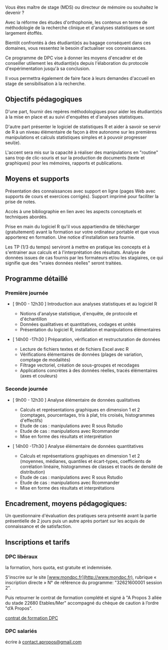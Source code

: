 ﻿---
titre: Méthodologie de la recherche et introduction aux traitements statistiques avec le logiciel R appliqués à l'orthophonie - module 1
axe: formation
ville: Le Mans
departement: 72
animation:
    - Gilles Hunault, maître de conférences, Faculté des Sciences, section mathématiques appliquées à l'Université d'Angers
date: 
    - 2016-12-08
    - 2016-12-09
dateAffichage: 8 et 9 décembre 2016
organisateur: organisateur-hlr
financement:
    - dpc
afficherInscriptionEtTarif: false
# infos pour les contrats de formation (pdf)
tarif-dpc: 420
ogdpc-reference: 32621600001 session 2
duree: 12 heures (2 jours en présentiel avec le formateur)
datePdf: jeudi 8 décembre et vendredi 9 décembre 2016
horaire: 9h00 à 17h30 (repas pris sur place inclus)
lieu: Hôtel Concordia 16 av. du Gal Leclerc, 72000 Le Mans
effectif: 15
---
Vous êtes maître de stage (MDS) ou directeur de mémoire ou souhaitez le devenir ?
 
Avec la réforme des études d'orthophonie, les contenus en terme de méthodologie de la recherche clinique et d'analyses statistiques se sont largement étoffés.

Bientôt confrontés à des étudiant(e)s au bagage conséquent dans ces domaines, vous ressentez le besoin d'actualiser vos connaissances.

Ce programme de DPC vise à donner les moyens d'encadrer et de conseiller utilement les étudiant(e)s depuis l'élaboration du protocole d'expérimentation jusqu'à sa conclusion.

Il vous permettra également de faire face à leurs demandes d'accueil en stage de sensibilisation à la recherche.

## Objectifs pédagogiques

D'une part, fournir des repères méthodologiques pour aider les étudiant(e)s à la mise en place et au suivi d'enquêtes et d'analyses statistiques.

D'autre part présenter le logiciel de statistiques R et aider à savoir se servir de R à un niveau élémentaire de façon à être autonome sur les premières manipulations et calculs statistiques simples et à pouvoir progresser seul(e).

L'accent sera mis sur la capacité à réaliser des manipulations en "routine" sans trop de clic-souris et sur la production de documents (texte et graphiques) pour les mémoires, rapports et publications.

## Moyens et supports

Présentation des connaissances avec support en ligne (pages Web avec supports de cours et exercices corrigés).
Support imprimé pour faciliter la prise de notes.

Accès à une bibliographie en lien avec les aspects conceptuels et techniques abordés.

Prise en main du logiciel R qu'il vous appartiendra de télécharger (gratuitement) avant la formation sur votre ordinateur portable et que vous apporterez en formation.
Une notice d'installation sera fournie.

Les TP (1/3 du temps) serviront à mettre en pratique les concepts et à s'entrainer aux calculs et à l'interprétation des résultats.
Analyse de données issues de cas fournis par les formateurs et/ou les stagiaires, ce qui signifie que des "vraies données réelles" seront traitées.
 
## Programme détaillé

### Première journée

- [ 9h00 - 12h30 ] Introduction aux analyses statistiques et au logiciel R
	- Notions d'analyse statistique, d'enquête, de protocole et d'échantillon
    - Données qualitatives et quantitatives, codages et unités
    - Présentation du logiciel R, installation et manipulations élémentaires

- [ 14h00 -17h30 ] Préparation, vérification et restructuration de données
    - Lecture de fichiers textes et de fichiers Excel avec R
    - Vérifications élémentaires de données (plages de variation, comptage de modalités)
    - Filtrage vectoriel, création de sous-groupes et recodages
    - Applications concrètes à des données réelles, tracés élémentaires (axes et couleurs)
 
### Seconde journée

- [ 9h00 - 12h30 ] Analyse élémentaire de données qualitatives
    - Calculs et représentations graphiques en dimension 1 et 2 (comptages, pourcentages, tris à plat, tris croisés, histogrammes d'effectifs)
    - Etude de cas : manipulations avec R sous Rstudio
    - Etude de cas : manipulations avec Rcommander
    - Mise en forme des résultats et interprétation

- [ 14h00 -17h30 ] Analyse élémentaire de données quantitatives
    - Calculs et représentations graphiques en dimension 1 et 2 (moyennes, médianes, quantiles et écart-types, coefficients de corrélation linéaire, histogrammes de classes et tracés de densité de distribution)
    - Etude de cas : manipulations avec R sous Rstudio
    - Etude de cas : manipulations avec Rcommander
    - Mise en forme des résultats et interprétations
 
## Encadrement, moyens pédagogiques:

Un questionnaire d'évaluation des pratiques sera présenté avant la partie présentielle de 2 jours puis un autre après portant sur les acquis de connaissance et de satisfaction.

## Inscriptions et tarifs

### DPC libéraux 

la formation, hors quota, est gratuite et indemnisée.

S'inscrire sur le site [www.mondpc.fr](http://www.mondpc.fr), rubrique « inscription directe » N° de référence du programme: "32621600001 session 2".

Puis retourner le contrat de formation complété et signé à "A Propos 3 allée du stade 22680 Etables/Mer" accompagné du chèque de caution à l’ordre "d’A Propos".

<a href="2016/methodologie-de-la-recherche-et-introduction-aux-traitements-statistiques-avec-le-logiciel-r-appliques-a-l-orthophonie-module-1/documents/contrat-formation-dpc.pdf"><span class="icon-pdf"></span><span class="pdf-descriptionFichier">contrat de formation DPC</span></a>

### DPC salariés

écrire à contact.apropos@gmail.com